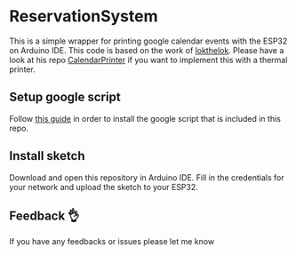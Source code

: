 # ReservationSystem
This is a simple wrapper for printing google calendar events with the ESP32 on Arduino IDE. This code is based on the work of [lokthelok](https://github.com/lokthelok). Please have a look at his repo [CalendarPrinter](https://github.com/lokthelok/CalendarPrinter) if you want to implement this with a thermal printer.

## Setup google script
Follow [this guide](https://developers.google.com/apps-script/overview#new-editor) in order to install the google script that is included in this repo.

## Install sketch
Download and open this repository in Arduino IDE. Fill in the credentials for your network and upload the sketch to your ESP32.

## Feedback 👌
If you have any feedbacks or issues please let me know
